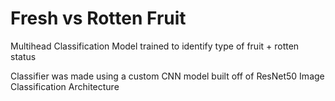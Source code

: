 # Fresh vs Rotten Fruit
Multihead Classification Model trained to identify type of fruit + rotten status


Classifier was made using a custom CNN model built off of ResNet50 Image Classification Architecture

